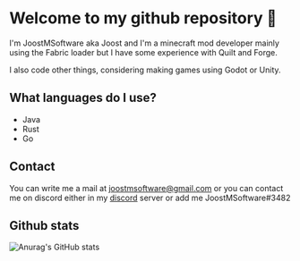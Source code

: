 # Welcome to my github repository 👋

I'm JoostMSoftware aka Joost and I'm a minecraft mod developer mainly using the Fabric loader but I have some experience with Quilt and Forge. 

I also code other things, considering making games using Godot or Unity. 

## What languages do I use?

- Java
- Rust
- Go

## Contact

You can write me a mail at joostmsoftware@gmail.com or you can contact me on discord either in my [discord](https://discord.gg/E4NypRM8NG) server or add me JoostMSoftware#3482

## Github stats

![Anurag's GitHub stats](https://github-readme-stats.vercel.app/api?username=JoostMSoftware&show_icons=true&theme=tokyonight)
